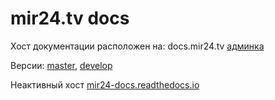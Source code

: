 # mir24.tv docs

Хост документации расположен на: docs.mir24.tv
[админка](https://docs.mir24.tv/projects/mir24-docs/)

Версии: [master](https://docs.mir24.tv/docs/mir24-docs/ru/master/index.html), [develop](https://docs.mir24.tv/docs/mir24-docs/ru/develop/)


Неактивный хост [mir24-docs.readthedocs.io](https://mir24-docs.readthedocs.io/ru/latest/)
